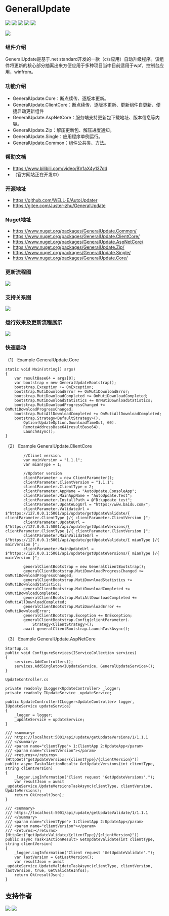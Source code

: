 # GeneralUpdate #
![](https://img.shields.io/badge/GeneralUpdate.Core-3.2.1-green)
![](https://img.shields.io/badge/GeneralUpdate.Single-1.0.0-green)
![](https://img.shields.io/badge/GeneralUpdate.Zip-1.0.0-green)
![](https://img.shields.io/github/license/WELL-E/AutoUpdater?color=blue)
![](https://img.shields.io/github/stars/WELL-E/AutoUpdater?color=blue)

![](imgs/GeneralUpdate.png)

### 组件介绍 ###
GeneralUpdate是基于.net standard开发的一款（c/s应用）自动升级程序。该组件将更新的核心部分抽离出来方便应用于多种项目当中目前适用于wpf，控制台应用，winfrom。

### 功能介绍 ###
- GeneralUpdate.Core：断点续传、逐版本更新。
- GeneralUpdate.ClientCore：断点续传、逐版本更新、更新组件自更新、便捷启动更新组件
- GeneralUpdate.AspNetCore：服务端支持更新包下载地址、版本信息等内容。
- GeneralUpdate.Zip：解压更新包、解压进度通知。
- GeneralUpdate.Single：应用程序单例运行。
- GeneralUpdate.Common：组件公共类、方法。

### 帮助文档 ###
- https://www.bilibili.com/video/BV1aX4y137dd
- （官方网站正在开发中）

### 开源地址 ###
- https://github.com/WELL-E/AutoUpdater
- https://gitee.com/Juster-zhu/GeneralUpdate

### Nuget地址 ###

- https://www.nuget.org/packages/GeneralUpdate.Common/
- https://www.nuget.org/packages/GeneralUpdate.ClientCore/
- https://www.nuget.org/packages/GeneralUpdate.AspNetCore/
- https://www.nuget.org/packages/GeneralUpdate.Zip/
- https://www.nuget.org/packages/GeneralUpdate.Single/
- https://www.nuget.org/packages/GeneralUpdate.Core/

### 更新流程图 ###
![](imgs/update_flow.jpg)

### 支持关系图 ###
![](imgs/support.jpg)

### 运行效果及更新流程展示 ###
![](imgs/run.jpg)

### 快速启动 ###

（1） Example GeneralUpdate.Core

    static void Main(string[] args)
    {
        var resultBase64 = args[0];
        var bootstrap = new GeneralUpdateBootstrap();
        bootstrap.Exception += OnException;
        bootstrap.MutiDownloadError += OnMutiDownloadError;
        bootstrap.MutiDownloadCompleted += OnMutiDownloadCompleted;
        bootstrap.MutiDownloadStatistics += OnMutiDownloadStatistics;
        bootstrap.MutiDownloadProgressChanged += OnMutiDownloadProgressChanged;
        bootstrap.MutiAllDownloadCompleted += OnMutiAllDownloadCompleted;
        bootstrap.Strategy<DefaultStrategy>().
            Option(UpdateOption.DownloadTimeOut, 60).
            RemoteAddressBase64(resultBase64).
            LaunchAsync();
    }

（2） Example GeneralUpdate.ClientCore

            //Clinet version.
            var mainVersion = "1.1.1";
            var mianType = 1;

            //Updater version
            clientParameter = new ClientParameter();
            clientParameter.ClientVersion = "1.1.1";
            clientParameter.ClientType = 2;
            clientParameter.AppName = "AutoUpdate.ConsoleApp";
            clientParameter.MainAppName = "AutoUpdate.Test";
            clientParameter.InstallPath = @"D:\update_test";
            clientParameter.UpdateLogUrl = "https://www.baidu.com/";
            clientParameter.ValidateUrl = $"https://127.0.0.1:5001/api/update/getUpdateValidate/{ clientParameter.ClientType }/{ clientParameter.ClientVersion }";
            clientParameter.UpdateUrl = $"https://127.0.0.1:5001/api/update/getUpdateVersions/{ clientParameter.ClientType }/{ clientParameter.ClientVersion }";
            clientParameter.MainValidateUrl = $"https://127.0.0.1:5001/api/update/getUpdateValidate/{ mianType }/{ mainVersion }";
            clientParameter.MainUpdateUrl = $"https://127.0.0.1:5001/api/update/getUpdateVersions/{ mianType }/{ mainVersion }";

            generalClientBootstrap = new GeneralClientBootstrap();
            generalClientBootstrap.MutiDownloadProgressChanged += OnMutiDownloadProgressChanged;
            generalClientBootstrap.MutiDownloadStatistics += OnMutiDownloadStatistics;
            generalClientBootstrap.MutiDownloadCompleted += OnMutiDownloadCompleted;
            generalClientBootstrap.MutiAllDownloadCompleted += OnMutiAllDownloadCompleted;
            generalClientBootstrap.MutiDownloadError += OnMutiDownloadError;
            generalClientBootstrap.Exception += OnException;
            generalClientBootstrap.Config(clientParameter).
                Strategy<ClientStrategy>();
            await generalClientBootstrap.LaunchTaskAsync();

（3） Example GeneralUpdate.AspNetCore

    Startup.cs
    public void ConfigureServices(IServiceCollection services)
    {
        services.AddControllers();
        services.AddSingleton<IUpdateService, GeneralUpdateService>();
    }

    UpdateController.cs

    private readonly ILogger<UpdateController> _logger;
    private readonly IUpdateService _updateService;

    public UpdateController(ILogger<UpdateController> logger, IUpdateService updateService)
    {
        _logger = logger;
        _updateService = updateService;
    }

    /// <summary>
    /// https://localhost:5001/api/update/getUpdateVersions/1/1.1.1
    /// </summary>
    /// <param name="clientType"> 1:ClientApp 2:UpdateApp</param>
    /// <param name="clientVersion"></param>
    /// <returns></returns>
    [HttpGet("getUpdateVersions/{clientType}/{clientVersion}")]
    public async Task<IActionResult> GetUpdateVersions(int clientType, string clientVersion)
    {
        _logger.LogInformation("Client request 'GetUpdateVersions'.");
        var resultJson = await _updateService.UpdateVersionsTaskAsync(clientType, clientVersion, UpdateVersions);
        return Ok(resultJson);
    }

    /// <summary>
    /// https://localhost:5001/api/update/getUpdateValidate/1/1.1.1
    /// </summary>
    /// <param name="clientType"> 1:ClientApp 2:UpdateApp</param>
    /// <param name="clientVersion"></param>
    /// <returns></returns>
    [HttpGet("getUpdateValidate/{clientType}/{clientVersion}")]
    public async Task<IActionResult> GetUpdateValidate(int clientType, string clientVersion)
    {
        _logger.LogInformation("Client request 'GetUpdateValidate'.");
        var lastVersion = GetLastVersion();
        var resultJson = await _updateService.UpdateValidateTaskAsync(clientType, clientVersion, lastVersion, true, GetValidateInfos);
        return Ok(resultJson);
    }

## 支持作者 ###
![](imgs/vx2.jpg)
![](imgs/alipay2.jpg)